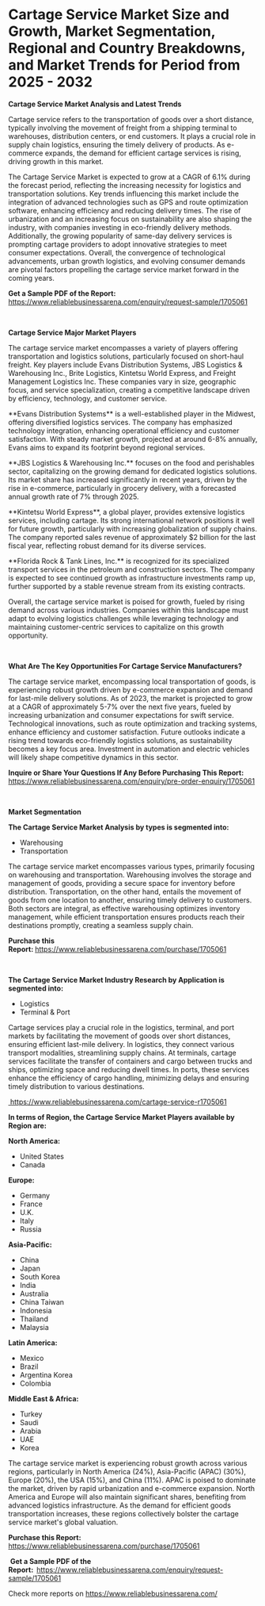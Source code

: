 <p><h1>Cartage Service Market Size and Growth, Market Segmentation, Regional and Country Breakdowns, and Market Trends for Period from 2025 -  2032</h1></p><p><strong>Cartage Service Market Analysis and Latest Trends</strong></p>
<p><p>Cartage service refers to the transportation of goods over a short distance, typically involving the movement of freight from a shipping terminal to warehouses, distribution centers, or end customers. It plays a crucial role in supply chain logistics, ensuring the timely delivery of products. As e-commerce expands, the demand for efficient cartage services is rising, driving growth in this market.</p><p>The Cartage Service Market is expected to grow at a CAGR of 6.1% during the forecast period, reflecting the increasing necessity for logistics and transportation solutions. Key trends influencing this market include the integration of advanced technologies such as GPS and route optimization software, enhancing efficiency and reducing delivery times. The rise of urbanization and an increasing focus on sustainability are also shaping the industry, with companies investing in eco-friendly delivery methods. Additionally, the growing popularity of same-day delivery services is prompting cartage providers to adopt innovative strategies to meet consumer expectations. Overall, the convergence of technological advancements, urban growth logistics, and evolving consumer demands are pivotal factors propelling the cartage service market forward in the coming years.</p></p>
<p><strong>Get a Sample PDF of the Report:&nbsp;</strong> <a href="https://www.reliablebusinessarena.com/enquiry/request-sample/1705061?utm_campaign=3122&utm_medium=2&utm_source=Github&utm_content=ia&utm_term=27032025&utm_id=cartage-service">https://www.reliablebusinessarena.com/enquiry/request-sample/1705061</a></p>
<p>&nbsp;</p>
<p><strong>Cartage Service Major Market Players</strong></p>
<p><p>The cartage service market encompasses a variety of players offering transportation and logistics solutions, particularly focused on short-haul freight. Key players include Evans Distribution Systems, JBS Logistics & Warehousing Inc., Brite Logistics, Kintetsu World Express, and Freight Management Logistics Inc. These companies vary in size, geographic focus, and service specialization, creating a competitive landscape driven by efficiency, technology, and customer service.</p><p>**Evans Distribution Systems** is a well-established player in the Midwest, offering diversified logistics services. The company has emphasized technology integration, enhancing operational efficiency and customer satisfaction. With steady market growth, projected at around 6-8% annually, Evans aims to expand its footprint beyond regional services.</p><p>**JBS Logistics & Warehousing Inc.** focuses on the food and perishables sector, capitalizing on the growing demand for dedicated logistics solutions. Its market share has increased significantly in recent years, driven by the rise in e-commerce, particularly in grocery delivery, with a forecasted annual growth rate of 7% through 2025.</p><p>**Kintetsu World Express**, a global player, provides extensive logistics services, including cartage. Its strong international network positions it well for future growth, particularly with increasing globalization of supply chains. The company reported sales revenue of approximately $2 billion for the last fiscal year, reflecting robust demand for its diverse services.</p><p>**Florida Rock & Tank Lines, Inc.** is recognized for its specialized transport services in the petroleum and construction sectors. The company is expected to see continued growth as infrastructure investments ramp up, further supported by a stable revenue stream from its existing contracts.</p><p>Overall, the cartage service market is poised for growth, fueled by rising demand across various industries. Companies within this landscape must adapt to evolving logistics challenges while leveraging technology and maintaining customer-centric services to capitalize on this growth opportunity.</p></p>
<p>&nbsp;</p>
<p><strong>What Are The Key Opportunities For Cartage Service Manufacturers?</strong></p>
<p><p>The cartage service market, encompassing local transportation of goods, is experiencing robust growth driven by e-commerce expansion and demand for last-mile delivery solutions. As of 2023, the market is projected to grow at a CAGR of approximately 5-7% over the next five years, fueled by increasing urbanization and consumer expectations for swift service. Technological innovations, such as route optimization and tracking systems, enhance efficiency and customer satisfaction. Future outlooks indicate a rising trend towards eco-friendly logistics solutions, as sustainability becomes a key focus area. Investment in automation and electric vehicles will likely shape competitive dynamics in this sector.</p></p>
<p><strong>Inquire or Share Your Questions If Any Before Purchasing This Report:</strong> <a href="https://www.reliablebusinessarena.com/enquiry/pre-order-enquiry/1705061?utm_campaign=3122&utm_medium=2&utm_source=Github&utm_content=ia&utm_term=27032025&utm_id=cartage-service">https://www.reliablebusinessarena.com/enquiry/pre-order-enquiry/1705061</a></p>
<p>&nbsp;</p>
<p><strong>Market Segmentation</strong></p>
<p><strong>The Cartage Service Market Analysis by types is segmented into:</strong></p>
<p><ul><li>Warehousing</li><li>Transportation</li></ul></p>
<p><p>The cartage service market encompasses various types, primarily focusing on warehousing and transportation. Warehousing involves the storage and management of goods, providing a secure space for inventory before distribution. Transportation, on the other hand, entails the movement of goods from one location to another, ensuring timely delivery to customers. Both sectors are integral, as effective warehousing optimizes inventory management, while efficient transportation ensures products reach their destinations promptly, creating a seamless supply chain.</p></p>
<p><strong>Purchase this Report:&nbsp;</strong><a href="https://www.reliablebusinessarena.com/purchase/1705061?utm_campaign=3122&utm_medium=2&utm_source=Github&utm_content=ia&utm_term=27032025&utm_id=cartage-service">https://www.reliablebusinessarena.com/purchase/1705061</a></p>
<p>&nbsp;</p>
<p><strong>The Cartage Service Market Industry Research by Application is segmented into:</strong></p>
<p><ul><li>Logistics</li><li>Terminal & Port</li></ul></p>
<p><p>Cartage services play a crucial role in the logistics, terminal, and port markets by facilitating the movement of goods over short distances, ensuring efficient last-mile delivery. In logistics, they connect various transport modalities, streamlining supply chains. At terminals, cartage services facilitate the transfer of containers and cargo between trucks and ships, optimizing space and reducing dwell times. In ports, these services enhance the efficiency of cargo handling, minimizing delays and ensuring timely distribution to various destinations.</p></p>
<p><a href="https://www.reliablebusinessarena.com/cartage-service-r1705061?utm_campaign=3122&utm_medium=2&utm_source=Github&utm_content=ia&utm_term=27032025&utm_id=cartage-service">&nbsp;https://www.reliablebusinessarena.com/cartage-service-r1705061</a></p>
<p><strong>In terms of Region, the Cartage Service Market Players available by Region are:</strong></p>
<p>
    <p> <strong> North America: </strong>
        <ul>
            <li>United States</li>
            <li>Canada</li>
        </ul>
        </p> 
    <p> <strong> Europe: </strong>
        <ul>
            <li>Germany</li>
            <li>France</li>
            <li>U.K.</li>
            <li>Italy</li>
            <li>Russia</li>
        </ul>
        </p> 
    <p> <strong> Asia-Pacific: </strong>
        <ul>
            <li>China</li>
            <li>Japan</li>
            <li>South Korea</li>
            <li>India</li>
            <li>Australia</li>
            <li>China Taiwan</li>
            <li>Indonesia</li>
            <li>Thailand</li>
            <li>Malaysia</li>
        </ul>
        </p> 
    <p> <strong> Latin America: </strong>
        <ul>
            <li>Mexico</li>
            <li>Brazil</li>
            <li>Argentina Korea</li>
            <li>Colombia</li>
        </ul>
        </p> 
    <p> <strong> Middle East & Africa: </strong>
        <ul>
            <li>Turkey</li>
            <li>Saudi</li>
            <li>Arabia</li>
            <li>UAE</li>
            <li>Korea</li>
        </ul>
    </p>
    </p>
<p><p>The cartage service market is experiencing robust growth across various regions, particularly in North America (24%), Asia-Pacific (APAC) (30%), Europe (20%), the USA (15%), and China (11%). APAC is poised to dominate the market, driven by rapid urbanization and e-commerce expansion. North America and Europe will also maintain significant shares, benefiting from advanced logistics infrastructure. As the demand for efficient goods transportation increases, these regions collectively bolster the cartage service market's global valuation.</p></p>
<p><strong>Purchase this Report: </strong><a href="https://www.reliablebusinessarena.com/purchase/1705061?utm_campaign=3122&utm_medium=2&utm_source=Github&utm_content=ia&utm_term=27032025&utm_id=cartage-service">https://www.reliablebusinessarena.com/purchase/1705061</a></p>
<p>&nbsp;<strong>Get a Sample PDF of the Report:&nbsp;&nbsp;</strong><a href="https://www.reliablebusinessarena.com/enquiry/request-sample/1705061?utm_campaign=3122&utm_medium=2&utm_source=Github&utm_content=ia&utm_term=27032025&utm_id=cartage-service">https://www.reliablebusinessarena.com/enquiry/request-sample/1705061</a></p>
<p><strong></strong></p>
<p>Check more reports on <a href="https://www.reliablebusinessarena.com/?utm_campaign=3122&utm_medium=2&utm_source=Github&utm_content=ia&utm_term=27032025&utm_id=cartage-service">https://www.reliablebusinessarena.com/</a></p>